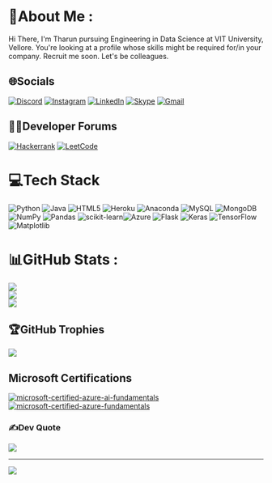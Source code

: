 # 💫About Me :
Hi There, I'm Tharun pursuing Engineering in Data Science at VIT University, Vellore. You're looking at a profile whose skills might be required for/in your company. Recruit me soon. Let's be colleagues.

## 🌐Socials
[![Discord](https://img.shields.io/badge/Discord-%235865F2.svg?style=for-the-badge&logo=discord&logoColor=white)](https://discord.com/users/Tharun#1244) [![Instagram](https://img.shields.io/badge/Instagram-%23E4405F.svg?style=for-the-badge&logo=Instagram&logoColor=white)](https://instagram.com/__._tharun__._) [![LinkedIn](https://img.shields.io/badge/linkedin-%230077B5.svg?style=for-the-badge&logo=linkedin&logoColor=white)](https://linkedin.com/in/tharun-sathiyamurthy-63a2a81b0)	[![Skype](https://img.shields.io/badge/Skype-%2300AFF0.svg?style=for-the-badge&logo=Skype&logoColor=white)](https://join.skype.com/invite/iekpukCZn7gy) [![Gmail](https://img.shields.io/badge/Gmail-D14836?style=for-the-badge&logo=gmail&logoColor=white)](mailto:tharun18052001@gmail.com)

## 🧑‍💻Developer Forums
[![Hackerrank](https://img.shields.io/badge/-Hackerrank-2EC866?style=for-the-badge&logo=HackerRank&logoColor=white)](https://www.hackerrank.com/Tharun_S) [![LeetCode](https://img.shields.io/badge/LeetCode-000000?style=for-the-badge&logo=LeetCode&logoColor=#d16c06)](https://leetcode.com/tharun18052001/)


# 💻Tech Stack
![Python](https://img.shields.io/badge/python-3670A0?style=for-the-badge&logo=python&logoColor=ffdd54) ![Java](https://img.shields.io/badge/java-%23ED8B00.svg?style=for-the-badge&logo=java&logoColor=white) ![HTML5](https://img.shields.io/badge/html5-%23E34F26.svg?style=for-the-badge&logo=html5&logoColor=white) ![Heroku](https://img.shields.io/badge/heroku-%23430098.svg?style=for-the-badge&logo=heroku&logoColor=white) ![Anaconda](https://img.shields.io/badge/Anaconda-%2344A833.svg?style=for-the-badge&logo=anaconda&logoColor=white) ![MySQL](https://img.shields.io/badge/mysql-%2300f.svg?style=for-the-badge&logo=mysql&logoColor=white) ![MongoDB](https://img.shields.io/badge/MongoDB-%234ea94b.svg?style=for-the-badge&logo=mongodb&logoColor=white)   <br />![NumPy](https://img.shields.io/badge/numpy-%23013243.svg?style=for-the-badge&logo=numpy&logoColor=white) ![Pandas](https://img.shields.io/badge/pandas-%23150458.svg?style=for-the-badge&logo=pandas&logoColor=white) ![scikit-learn](https://img.shields.io/badge/scikit--learn-%23F7931E.svg?style=for-the-badge&logo=scikit-learn&logoColor=white)![Azure](https://img.shields.io/badge/azure-%230072C6.svg?style=for-the-badge&logo=azure-devops&logoColor=white) ![Flask](https://img.shields.io/badge/flask-%23000.svg?style=for-the-badge&logo=flask&logoColor=white) ![Keras](https://img.shields.io/badge/Keras-%23D00000.svg?style=for-the-badge&logo=Keras&logoColor=white) ![TensorFlow](https://img.shields.io/badge/TensorFlow-%23FF6F00.svg?style=for-the-badge&logo=TensorFlow&logoColor=white) ![Matplotlib](https://img.shields.io/badge/Matplotlib-%23ffffff.svg?style=for-the-badge&logo=Matplotlib&logoColor=black)

# 📊GitHub Stats :
![](https://github-readme-stats.vercel.app/api?username=Tharun-PS&theme=onedark&hide_border=false&include_all_commits=true&count_private=true)<br/>
![](https://github-readme-streak-stats.herokuapp.com/?user=Tharun-PS&theme=onedark&hide_border=false)<br/>
![](https://github-readme-stats.vercel.app/api/top-langs/?username=Tharun-PS&theme=onedark&hide_border=false&include_all_commits=true&count_private=true&layout=compact)

## 🏆GitHub Trophies
![](https://github-trophies.vercel.app/?username=Tharun-PS&theme=gruvbox&no-frame=false&no-bg=false&margin-w=4)

## Microsoft Certifications
[![microsoft-certified-azure-ai-fundamentals](https://user-images.githubusercontent.com/71878525/218761599-2a57583b-8125-4609-ad9f-7ec1085dffc5.png)
](https://www.credly.com/badges/21a16e27-4d70-4139-beca-7494177740f4/public_url) [![microsoft-certified-azure-fundamentals](https://user-images.githubusercontent.com/71878525/218761863-2afd3f3d-c242-4cda-b0cf-44f12ec78947.png)
](https://www.credly.com/badges/7bda4073-45e3-4aec-b135-0a72ddfaa925/public_url)

### ✍️Dev Quote
![](https://quotes-github-readme.vercel.app/api?type=horizontal&theme=radical)


---
[![](https://visitcount.itsvg.in/api?id=Tharun-PS&icon=0&color=0)](https://visitcount.itsvg.in)
